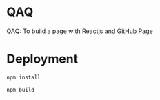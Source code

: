 # QAQ
QAQ: To build a page with Reactjs and GitHub Page

# Deployment
```bash
npm install
```
```bash
npm build
```
